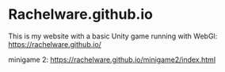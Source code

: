 # Rachelware.github.io
This is my website with a basic Unity game running with WebGl: 
https://rachelware.github.io/

minigame 2:
https://rachelware.github.io/minigame2/index.html
